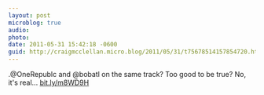 ```yaml
---
layout: post
microblog: true
audio: 
photo: 
date: 2011-05-31 15:42:18 -0600
guid: http://craigmcclellan.micro.blog/2011/05/31/t75678514157854720.html
---
```

.@OneRepublc and @bobatl on the same track? Too good to be true? No, it's real... [bit.ly/m8WD9H](http://bit.ly/m8WD9H)
